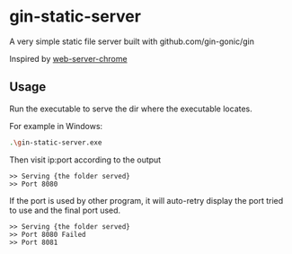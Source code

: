 # gin-static-server

A very simple static file server built with github.com/gin-gonic/gin

Inspired by [web-server-chrome](https://chrome.google.com/webstore/detail/web-server-for-chrome/ofhbbkphhbklhfoeikjpcbhemlocgigb)

## Usage

Run the executable to serve the dir where the executable locates.

For example in Windows:

```bash
.\gin-static-server.exe
```

Then visit ip:port according to the output

```
>> Serving {the folder served}
>> Port 8080
```

If the port is used by other program, it will auto-retry display the port tried to use and the final port used.

```
>> Serving {the folder served}
>> Port 8080 Failed
>> Port 8081
```